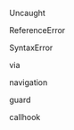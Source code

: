 Uncaught 
<!-- 未捕获 -->
ReferenceError
<!-- 引用错误 -->
SyntaxError
<!-- 语法错误 -->
via
<!-- 通过 -->
navigation
<!-- 导航 -->
guard
<!-- 守卫 -->
callhook
<!-- 钩子 -->

